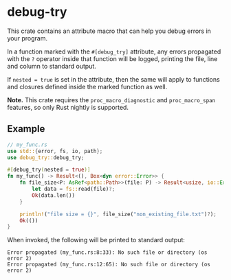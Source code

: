 # debug-try

This crate contains an attribute macro that can help you debug errors in your program.

In a function marked with the `#[debug_try]` attribute, any errors propagated with the `?` operator inside that function will be logged, printing the file, line and column to standard output.

If `nested = true` is set in the attribute, then the same will apply to functions and closures defined inside the marked function as well.

**Note.** This crate requires the `proc_macro_diagnostic` and `proc_macro_span` features, so only Rust nightly is supported.

## Example

```rust
// my_func.rs
use std::{error, fs, io, path};
use debug_try::debug_try;

#[debug_try(nested = true)]
fn my_func() -> Result<(), Box<dyn error::Error>> {
    fn file_size<P: AsRef<path::Path>>(file: P) -> Result<usize, io::Error> {
        let data = fs::read(file)?;
        Ok(data.len())
    }

    println!("file size = {}", file_size("non_existing_file.txt")?);
    Ok(())
}
```

When invoked, the following will be printed to standard output:

```text
Error propagated (my_func.rs:8:33): No such file or directory (os error 2)
Error propagated (my_func.rs:12:65): No such file or directory (os error 2)
```